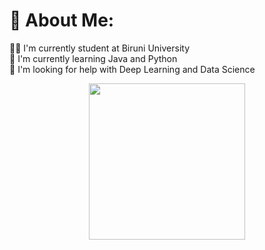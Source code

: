 ### <h1> 💫 About Me: </h1>
👨‍💻 I'm currently student at Biruni University<br>
🌱 I'm currently learning Java and Python<br>
🔭 I'm looking for help with Deep Learning and Data Science<br>


<div id="header" align="center" style="border-radius: 50%;">
  <img src="https://media.giphy.com/media/zOvBKUUEERdNm/giphy.gif" width="250" />
</div>
